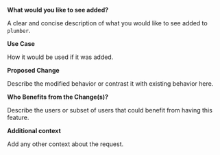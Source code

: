 **What would you like to see added?**

A clear and concise description of what you would like to see added to `plumber`.

**Use Case**

How it would be used if it was added.

**Proposed Change**

Describe the modified behavior or contrast it with existing behavior here.

**Who Benefits from the Change(s)?**

Describe the users or subset of users that could benefit from having this feature.

**Additional context**

Add any other context about the request.
